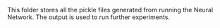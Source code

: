 This folder stores all the pickle files generated from running the Neural Network. The output is used to run further experiments.

